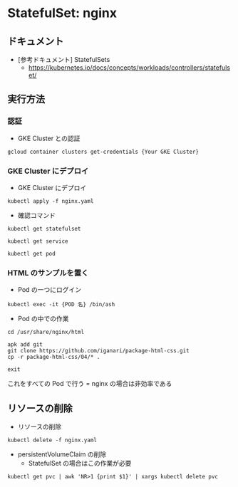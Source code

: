# StatefulSet: nginx

## ドキュメント

+ [参考ドキュメント] StatefulSets
    + https://kubernetes.io/docs/concepts/workloads/controllers/statefulset/

## 実行方法

### 認証

+ GKE Cluster との認証

```
gcloud container clusters get-credentials {Your GKE Cluster}
```

### GKE Cluster にデプロイ

+ GKE Cluster にデプロイ

```
kubectl apply -f nginx.yaml
```

+ 確認コマンド

```
kubectl get statefulset
```
```
kubectl get service
```
```
kubectl get pod
```

### HTML のサンプルを置く

+ Pod の一つにログイン

```
kubectl exec -it {POD 名} /bin/ash
```

+ Pod の中での作業

```
cd /usr/share/nginx/html
```
```
apk add git
git clone https://github.com/iganari/package-html-css.git
cp -r package-html-css/04/* .
```
```
exit
```

これをすべての Pod で行う = nginx の場合は非効率である

## リソースの削除

+ リソースの削除

```
kubectl delete -f nginx.yaml
```

+ persistentVolumeClaim の削除
    + StatefulSet の場合はこの作業が必要

```
kubectl get pvc | awk 'NR>1 {print $1}' | xargs kubectl delete pvc
```
